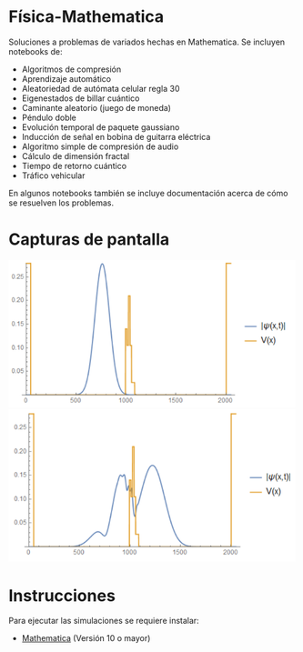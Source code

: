 Física-Mathematica
=============

Soluciones a problemas de variados hechas en Mathematica. Se incluyen notebooks de:

* Algoritmos de compresión
* Aprendizaje automático
* Aleatoriedad de autómata celular regla 30
* Eigenestados de billar cuántico
* Caminante aleatorio (juego de moneda)
* Péndulo doble
* Evolución temporal de paquete gaussiano
* Inducción de señal en bobina de guitarra eléctrica
* Algoritmo simple de compresión de audio
* Cálculo de dimensión fractal
* Tiempo de retorno cuántico
* Tráfico vehicular

En algunos notebooks también se incluye documentación acerca de cómo se resuelven los problemas.

Capturas de pantalla
====================

![Captura1](images/grafica1.png?raw=true "Captura 1")
![Captura2](images/grafica2.png?raw=true "Captura 2")

Instrucciones
========

Para ejecutar las simulaciones se requiere instalar:

* [Mathematica](https://www.wolfram.com/mathematica/) (Versión 10 o mayor)

